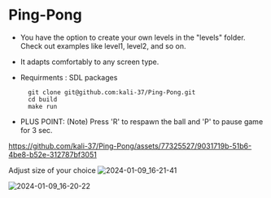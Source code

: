 

# Ping-Pong

* You have the option to create your own levels in the "levels" folder. Check out examples like level1, level2, and so on.
* It adapts comfortably to any screen type.

* Requirments : 
      SDL packages

        git clone git@github.com:kali-37/Ping-Pong.git
        cd build
        make run

- PLUS POINT: (Note) Press 'R' to respawn the ball and 'P' to pause game for 3 sec.



https://github.com/kali-37/Ping-Pong/assets/77325527/9031719b-51b6-4be8-b52e-312787bf3051

Adjust size of your choice
![2024-01-09_16-21-41](https://github.com/kali-37/Ping-Pong/assets/77325527/109f523a-4dbe-4e78-8733-0b1edddf833c)

![2024-01-09_16-20-22](https://github.com/kali-37/Ping-Pong/assets/77325527/2f5f0a68-cdb0-428c-9f02-ca2050f592ef)




